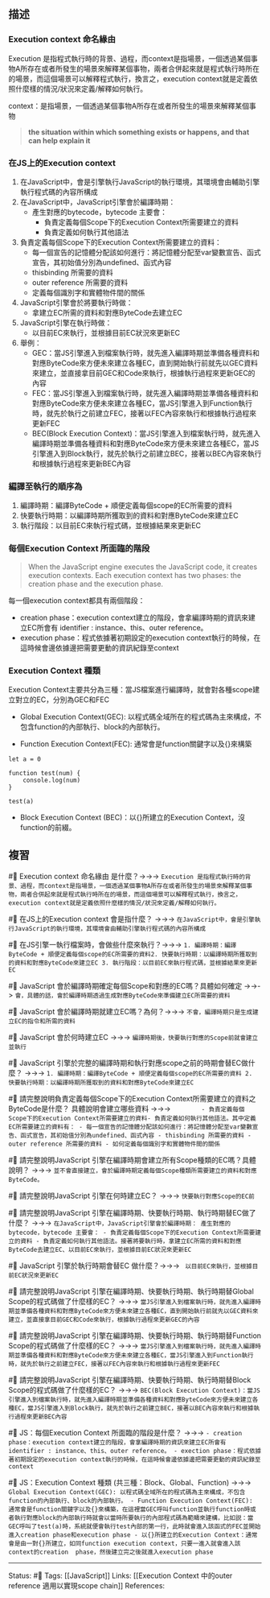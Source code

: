 
## 描述
### Execution context 命名緣由
Execution 是指程式執行時的背景、過程，而context是指場景，一個透過某個事物A所存在或者所發生的場景來解釋某個事物，兩者合併起來就是程式執行時所在的場景，而這個場景可以解釋程式執行，換言之，execution context就是定義依照什麼樣的情況/狀況來定義/解釋如何執行。


context：是指場景，一個透過某個事物A所存在或者所發生的場景來解釋某個事物
> **the situation within which something exists or happens, and that can help explain it**


### 在JS上的Execution context
1. 在JavaScript中，會是引擎執行JavaScript的執行環境，其環境會由輔助引擎執行程式碼的內容所構成
2. 在JavaScript中，JavaScript引擎會於編譯時期：
	- 產生對應的bytecode，bytecode 主要會：
		- 負責定義每個Scope下的Execution Context所需要建立的資料
		- 負責定義如何執行其他語法
3. 負責定義每個Scope下的Execution Context所需要建立的資料：
	- 每一個宣告的記憶體分配該如何進行：將記憶體分配至var變數宣告、函式宣告，其初始值分別為undefined、函式內容
	- thisbinding 所需要的資料
	- outer reference 所需要的資料
	- 定義每個識別字和實體物件間的關係
4. JavaScript引擎會於將要執行時做：
	- 拿建立EC所需的資料和對應ByteCode去建立EC
5. JavaScript引擎在執行時做：
	- 以目前EC來執行，並根據目前EC狀況來更新EC
6. 舉例：
	 - GEC：當JS引擎進入到檔案執行時，就先進入編譯時期並準備各種資料和對應ByteCode來方便未來建立各種EC，直到開始執行前就先以GEC資料來建立，並直接拿目前GEC和Code來執行，根據執行過程來更新GEC的內容
	 - FEC：當JS引擎進入到檔案執行時，就先進入編譯時期並準備各種資料和對應ByteCode來方便未來建立各種EC，當JS引擎進入到Function執行時，就先於執行之前建立FEC，接著以FEC內容來執行和根據執行過程來更新FEC
	 - BEC(Block Execution Context)：當JS引擎進入到檔案執行時，就先進入編譯時期並準備各種資料和對應ByteCode來方便未來建立各種EC，當JS引擎進入到Block執行，就先於執行之前建立BEC，接著以BEC內容來執行和根據執行過程來更新BEC內容


### 編譯至執行的順序為

1. 編譯時期：編譯ByteCode + 順便定義每個scope的EC所需要的資料
2. 快要執行時期：以編譯時期所獲取到的資料和對應ByteCode來建立EC
3. 執行階段：以目前EC來執行程式碼，並根據結果來更新EC

### 每個Execution Context 所面臨的階段
> When the JavaScript engine executes the JavaScript code, it creates execution contexts. Each execution context has two phases: the creation phase and the execution phase.

每一個execution context都具有兩個階段：
- creation phase：execution context建立的階段，會拿編譯時期的資訊來建立EC所會有 identifier : instance、this、outer reference。
- execution phase：程式依據著初期設定的execution context執行的時候，在這時候會邊依據邊把需要更動的資訊紀錄至context

### Execution Context 種類
Execution Context主要共分為三種：當JS檔案進行編譯時，就會對各種scope建立對立的EC，分別為GEC和FEC

- Global Execution Context(GEC): 以程式碼全域所在的程式碼為主來構成，不包含function的內部執行、block的內部執行。

- Function Execution Context(FEC):  通常會是function關鍵字以及{}來構築

```
let a = 0

function test(num) {
	console.log(num)
}

test(a)
```

- Block Execution Context (BEC)：以{}所建立的Execution Context，沒function的前綴。

## 複習

#🧠 Execution context 命名緣由 是什麼？->->-> `Execution 是指程式執行時的背景、過程，而context是指場景，一個透過某個事物A所存在或者所發生的場景來解釋某個事物，兩者合併起來就是程式執行時所在的場景，而這個場景可以解釋程式執行，換言之，execution context就是定義依照什麼樣的情況/狀況來定義/解釋如何執行。`
<!--SR:!2023-04-26,193,250-->

#🧠 在JS上的Execution context 會是指什麼？ ->->-> `在JavaScript中，會是引擎執行JavaScript的執行環境，其環境會由輔助引擎執行程式碼的內容所構成`
<!--SR:!2023-06-05,191,230-->

#🧠 在JS引擎一執行檔案時，會做些什麼來執行？->->-> `1. 編譯時期：編譯ByteCode + 順便定義每個scope的EC所需要的資料2. 快要執行時期：以編譯時期所獲取到的資料和對應ByteCode來建立EC 3. 執行階段：以目前EC來執行程式碼，並根據結果來更新EC`
<!--SR:!2023-01-04,83,248-->

#🧠 JavaScript 會於編譯時期確定每個Scope和對應的EC嗎？具體如何確定 ->->-> `會，具體的話，會於編譯時期透過生成對應ByteCode來準備建立EC所需要的資料`
<!--SR:!2023-01-13,87,248-->

#🧠 JavaScript 會於編譯時期就建立EC嗎？為何？->->-> `不會，編譯時期只是生成建立EC的指令和所需的資料`
<!--SR:!2023-01-24,94,248-->

#🧠 JavaScript 會於何時建立EC ->->-> `編譯時期後，快要執行對應的Scope前就會建立並執行`
<!--SR:!2023-02-09,103,248-->

#🧠 JavaScript 引擎於完整的編譯時期和執行對應scope之前的時期會替EC做什麼？ ->->-> `1. 編譯時期：編譯ByteCode + 順便定義每個scope的EC所需要的資料 2. 快要執行時期：以編譯時期所獲取到的資料和對應ByteCode來建立EC`
<!--SR:!2023-06-19,183,248-->

#🧠 請完整說明負責定義每個Scope下的Execution Context所需要建立的資料之ByteCode是什麼？ 具體說明會建立哪些資料 ->->-> `		- 負責定義每個Scope下的Execution Context所需要建立的資料- 負責定義如何執行其他語法。其中定義EC所需要建立的資料有：	- 每一個宣告的記憶體分配該如何進行：將記憶體分配至var變數宣告、函式宣告，其初始值分別為undefined、函式內容 - thisbinding 所需要的資料 - outer reference 所需要的資料 - 如何定義每個識別字和實體物件間的關係`
<!--SR:!2023-02-11,100,247-->


#🧠 請完整說明JavaScript 引擎在編譯時期會建立所有Scope種類的EC嗎？具體說明？ ->->-> `並不會直接建立，會於編譯時期定義每個Scope種類所需要建立的資料和對應ByteCode。`
<!--SR:!2023-02-25,98,248-->


#🧠 請完整說明JavaScript 引擎在何時建立EC？ ->->-> `快要執行對應Scope的EC前`
<!--SR:!2023-06-28,189,248-->

#🧠 請完整說明JavaScript 引擎在編譯時期、快要執行時期、執行時期替EC做了什麼？ ->->-> `在JavaScript中，JavaScript引擎會於編譯時期： 產生對應的bytecode，bytecode 主要會： - 負責定義每個Scope下的Execution Context所需要建立的資料 - 負責定義如何執行其他語法。接著將要執行時，拿建立EC所需的資料和對應ByteCode去建立EC、以目前EC來執行，並根據目前EC狀況來更新EC`
<!--SR:!2023-07-11,195,248-->


#🧠 JavaScript 引擎於執行時期會替EC 做什麼？->->-> ` 以目前EC來執行，並根據目前EC狀況來更新EC`
<!--SR:!2023-01-20,103,246-->

#🧠 請完整說明JavaScript 引擎在編譯時期、快要執行時期、執行時期替Global Scope的程式碼做了什麼樣的EC？ ->->-> `當JS引擎進入到檔案執行時，就先進入編譯時期並準備各種資料和對應ByteCode來方便未來建立各種EC，直到開始執行前就先以GEC資料來建立，並直接拿目前GEC和Code來執行，根據執行過程來更新GEC的內容`
<!--SR:!2023-01-11,87,248-->


#🧠 請完整說明JavaScript 引擎在編譯時期、快要執行時期、執行時期替Function Scope的程式碼做了什麼樣的EC？ ->->-> `當JS引擎進入到檔案執行時，就先進入編譯時期並準備各種資料和對應ByteCode來方便未來建立各種EC，當JS引擎進入到Function執行時，就先於執行之前建立FEC，接著以FEC內容來執行和根據執行過程來更新FEC`
<!--SR:!2023-02-06,102,248-->


#🧠 請完整說明JavaScript 引擎在編譯時期、快要執行時期、執行時期替Block Scope的程式碼做了什麼樣的EC？ ->->-> `BEC(Block Execution Context)：當JS引擎進入到檔案執行時，就先進入編譯時期並準備各種資料和對應ByteCode來方便未來建立各種EC，當JS引擎進入到Block執行，就先於執行之前建立BEC，接著以BEC內容來執行和根據執行過程來更新BEC內容`
<!--SR:!2023-01-05,83,248-->



#🧠 JS：每個Execution Context 所面臨的階段是什麼？ ->->-> `- creation phase：execution context建立的階段，會拿編譯時期的資訊來建立EC所會有 identifier : instance、this、outer reference。 - exection phase：程式依據著初期設定的execution context執行的時候，在這時候會邊依據邊把需要更動的資訊紀錄至context`
<!--SR:!2023-02-19,82,248-->


#🧠 JS：Execution Context 種類 (共三種：Block、Global、Function) ->->-> `Global Execution Context(GEC): 以程式碼全域所在的程式碼為主來構成，不包含function的內部執行、block的內部執行。 - Function Execution Context(FEC):  通常會是function關鍵字以及{}來構築，在這裡當GEC呼叫function並執行function時或者執行對應block的內部執行時就會以當時所要執行的內部程式碼為範疇來建構，比如説：當GEC呼叫了test(a)時，系統就便會執行test內部的第一行，此時就會進入該函式的FEC並開始進入creation phase和execution phase - 以{}所建立的Execution Context：通常會是由一對{}所建立，如同function execution context，只要一進入就會進入該context的creation  phase，然後建立完之後就進入execution phase`
<!--SR:!2023-01-10,127,250-->


---
Status: #🌱 
Tags:
[[JavaScript]]
Links:
[[Execution Context 中的outer reference 適用以實現scope chain]]
References: